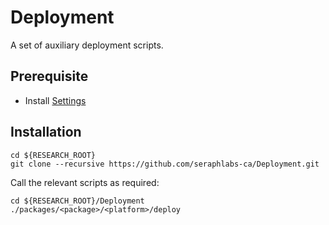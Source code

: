 # Deployment

A set of auxiliary deployment scripts. 

## Prerequisite 

* Install [Settings](https://github.com/seraphlabs-ca/Settings)


## Installation

```
cd ${RESEARCH_ROOT}
git clone --recursive https://github.com/seraphlabs-ca/Deployment.git
```

Call the relevant scripts as required:
```
cd ${RESEARCH_ROOT}/Deployment
./packages/<package>/<platform>/deploy
```
